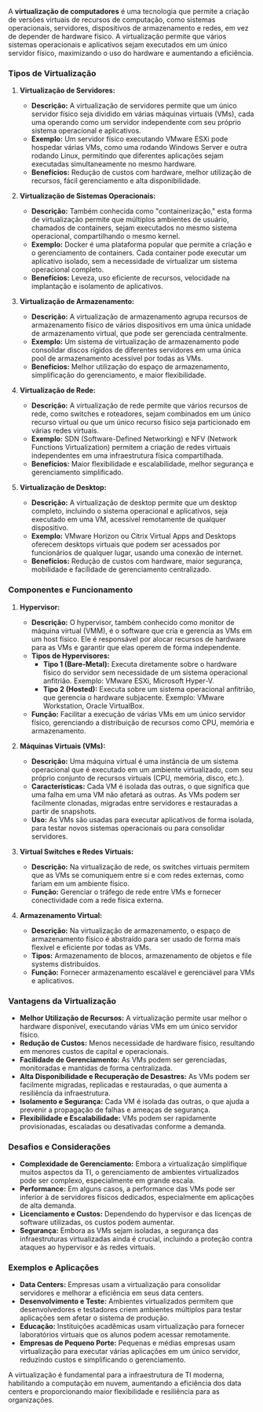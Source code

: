 A **virtualização de computadores** é uma tecnologia que permite a criação de versões virtuais de recursos de computação, como sistemas operacionais, servidores, dispositivos de armazenamento e redes, em vez de depender de hardware físico. A virtualização permite que vários sistemas operacionais e aplicativos sejam executados em um único servidor físico, maximizando o uso do hardware e aumentando a eficiência.

### Tipos de Virtualização

1. **Virtualização de Servidores:**
   - **Descrição:** A virtualização de servidores permite que um único servidor físico seja dividido em várias máquinas virtuais (VMs), cada uma operando como um servidor independente com seu próprio sistema operacional e aplicativos.
   - **Exemplo:** Um servidor físico executando VMware ESXi pode hospedar várias VMs, como uma rodando Windows Server e outra rodando Linux, permitindo que diferentes aplicações sejam executadas simultaneamente no mesmo hardware.
   - **Benefícios:** Redução de custos com hardware, melhor utilização de recursos, fácil gerenciamento e alta disponibilidade.

2. **Virtualização de Sistemas Operacionais:**
   - **Descrição:** Também conhecida como "containerização," esta forma de virtualização permite que múltiplos ambientes de usuário, chamados de containers, sejam executados no mesmo sistema operacional, compartilhando o mesmo kernel.
   - **Exemplo:** Docker é uma plataforma popular que permite a criação e o gerenciamento de containers. Cada container pode executar um aplicativo isolado, sem a necessidade de virtualizar um sistema operacional completo.
   - **Benefícios:** Leveza, uso eficiente de recursos, velocidade na implantação e isolamento de aplicativos.

3. **Virtualização de Armazenamento:**
   - **Descrição:** A virtualização de armazenamento agrupa recursos de armazenamento físico de vários dispositivos em uma única unidade de armazenamento virtual, que pode ser gerenciada centralmente.
   - **Exemplo:** Um sistema de virtualização de armazenamento pode consolidar discos rígidos de diferentes servidores em uma única pool de armazenamento acessível por todas as VMs.
   - **Benefícios:** Melhor utilização do espaço de armazenamento, simplificação do gerenciamento, e maior flexibilidade.

4. **Virtualização de Rede:**
   - **Descrição:** A virtualização de rede permite que vários recursos de rede, como switches e roteadores, sejam combinados em um único recurso virtual ou que um único recurso físico seja particionado em várias redes virtuais.
   - **Exemplo:** SDN (Software-Defined Networking) e NFV (Network Functions Virtualization) permitem a criação de redes virtuais independentes em uma infraestrutura física compartilhada.
   - **Benefícios:** Maior flexibilidade e escalabilidade, melhor segurança e gerenciamento simplificado.

5. **Virtualização de Desktop:**
   - **Descrição:** A virtualização de desktop permite que um desktop completo, incluindo o sistema operacional e aplicativos, seja executado em uma VM, acessível remotamente de qualquer dispositivo.
   - **Exemplo:** VMware Horizon ou Citrix Virtual Apps and Desktops oferecem desktops virtuais que podem ser acessados por funcionários de qualquer lugar, usando uma conexão de internet.
   - **Benefícios:** Redução de custos com hardware, maior segurança, mobilidade e facilidade de gerenciamento centralizado.

### Componentes e Funcionamento

1. **Hypervisor:**
   - **Descrição:** O hypervisor, também conhecido como monitor de máquina virtual (VMM), é o software que cria e gerencia as VMs em um host físico. Ele é responsável por alocar recursos de hardware para as VMs e garantir que elas operem de forma independente.
   - **Tipos de Hypervisores:**
     - **Tipo 1 (Bare-Metal):** Executa diretamente sobre o hardware físico do servidor sem necessidade de um sistema operacional anfitrião. Exemplo: VMware ESXi, Microsoft Hyper-V.
     - **Tipo 2 (Hosted):** Executa sobre um sistema operacional anfitrião, que gerencia o hardware subjacente. Exemplo: VMware Workstation, Oracle VirtualBox.
   - **Função:** Facilitar a execução de várias VMs em um único servidor físico, gerenciando a distribuição de recursos como CPU, memória e armazenamento.

2. **Máquinas Virtuais (VMs):**
   - **Descrição:** Uma máquina virtual é uma instância de um sistema operacional que é executado em um ambiente virtualizado, com seu próprio conjunto de recursos virtuais (CPU, memória, disco, etc.).
   - **Características:** Cada VM é isolada das outras, o que significa que uma falha em uma VM não afetará as outras. As VMs podem ser facilmente clonadas, migradas entre servidores e restauradas a partir de snapshots.
   - **Uso:** As VMs são usadas para executar aplicativos de forma isolada, para testar novos sistemas operacionais ou para consolidar servidores.

3. **Virtual Switches e Redes Virtuais:**
   - **Descrição:** Na virtualização de rede, os switches virtuais permitem que as VMs se comuniquem entre si e com redes externas, como fariam em um ambiente físico.
   - **Função:** Gerenciar o tráfego de rede entre VMs e fornecer conectividade com a rede física externa.

4. **Armazenamento Virtual:**
   - **Descrição:** Na virtualização de armazenamento, o espaço de armazenamento físico é abstraído para ser usado de forma mais flexível e eficiente por todas as VMs.
   - **Tipos:** Armazenamento de blocos, armazenamento de objetos e file systems distribuídos.
   - **Função:** Fornecer armazenamento escalável e gerenciável para VMs e aplicativos.

### Vantagens da Virtualização

- **Melhor Utilização de Recursos:** A virtualização permite usar melhor o hardware disponível, executando várias VMs em um único servidor físico.
- **Redução de Custos:** Menos necessidade de hardware físico, resultando em menores custos de capital e operacionais.
- **Facilidade de Gerenciamento:** As VMs podem ser gerenciadas, monitoradas e mantidas de forma centralizada.
- **Alta Disponibilidade e Recuperação de Desastres:** As VMs podem ser facilmente migradas, replicadas e restauradas, o que aumenta a resiliência da infraestrutura.
- **Isolamento e Segurança:** Cada VM é isolada das outras, o que ajuda a prevenir a propagação de falhas e ameaças de segurança.
- **Flexibilidade e Escalabilidade:** VMs podem ser rapidamente provisionadas, escaladas ou desativadas conforme a demanda.

### Desafios e Considerações

- **Complexidade de Gerenciamento:** Embora a virtualização simplifique muitos aspectos da TI, o gerenciamento de ambientes virtualizados pode ser complexo, especialmente em grande escala.
- **Performance:** Em alguns casos, a performance das VMs pode ser inferior à de servidores físicos dedicados, especialmente em aplicações de alta demanda.
- **Licenciamento e Custos:** Dependendo do hypervisor e das licenças de software utilizadas, os custos podem aumentar.
- **Segurança:** Embora as VMs sejam isoladas, a segurança das infraestruturas virtualizadas ainda é crucial, incluindo a proteção contra ataques ao hypervisor e às redes virtuais.

### Exemplos e Aplicações

- **Data Centers:** Empresas usam a virtualização para consolidar servidores e melhorar a eficiência em seus data centers.
- **Desenvolvimento e Teste:** Ambientes virtualizados permitem que desenvolvedores e testadores criem ambientes múltiplos para testar aplicações sem afetar o sistema de produção.
- **Educação:** Instituições acadêmicas usam virtualização para fornecer laboratórios virtuais que os alunos podem acessar remotamente.
- **Empresas de Pequeno Porte:** Pequenas e médias empresas usam virtualização para executar várias aplicações em um único servidor, reduzindo custos e simplificando o gerenciamento.

A virtualização é fundamental para a infraestrutura de TI moderna, habilitando a computação em nuvem, aumentando a eficiência dos data centers e proporcionando maior flexibilidade e resiliência para as organizações.

